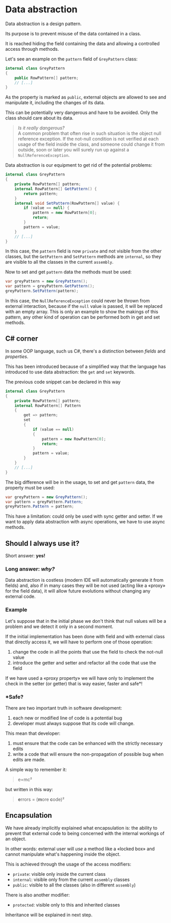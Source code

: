 # Data abstraction

Data abstraction is a design pattern.

Its purpose is to prevent misuse of the data contained in a class.

It is reached hiding the field containing the data and allowing a controlled access through methods.

Let's see an example on the `pattern` field of `GreyPattern` class:

```csharp
internal class GreyPattern
{
    public RowPattern[] pattern;
    // [...]
}
```

As the property is marked as `public`, external objects are allowed to see and manipulate it, including the changes of its data.

This can be potentially very dangerous and have to be avoided. Only the class should care about its data.

> *Is it really dangerous?*<br />
> A common problem that often rise in such situation is the object null reference exception.
> If the not-null condition is not verified at each usage of the field inside the class, and someone could change it from outside, soon or later you will surely run up against a `NullReferenceException`.

Data abstraction is our equipment to get rid of the potential problems:

```csharp
internal class GreyPattern
{
    private RowPattern[] pattern;
    internal RowPattern[] GetPattern() {
        return pattern;
    }
    internal void SetPattern(RowPattern[] value) {
        if (value == null) {
            pattern = new RowPattern[0];
            return;
        }
        pattern = value;
    }
    // [...]
}
```

In this case, the `pattern` field is now `private` and not visible from the other classes, but the `GetPattern` and `SetPattern` methods are `internal`, so they are visible to all the classes in the current `assembly`.

Now to set and get `pattern` data the methods must be used:

```csharp
var greyPattern = new GreyPattern();
var pattern = greyPattern.GetPattern();
greyPattern.SetPattern(pattern);
```

In this case, the `NullReferenceException` could never be thrown from external interaction, because if the `null` value is passed, it will be replaced with an empty array. This is only an example to show the makings of this pattern, any other kind of operation can be performed both in get and set methods.

## C# corner

In some OOP language, such us C#, there's a distinction between *fields* and *properties*.

This has been introduced because of a simplified way that the language has introduced to use data abstraction: the `get` and `set` keywords.

The previous code snippet can be declared in this way

```csharp
internal class GreyPattern
{
    private RowPattern[] pattern;
    internal RowPattern[] Pattern
    {
        get => pattern;
        set
        {
            if (value == null)
            {
                pattern = new RowPattern[0];
                return;
            }
            pattern = value;
        }
    }
    // [...]
}
```

The big difference will be in the usage, to set and get `pattern` data, the property must be used:

```csharp
var greyPattern = new GreyPattern();
var pattern = greyPattern.Pattern;
greyPattern.Pattern = pattern;
```

This have a limitation: could only be used with sync getter and setter. If we want to apply data abstraction with async operations, we have to use async methods.

## Should I always use it?

Short answer: **yes!**

### Long answer: *why?*

Data abstraction is costless (modern IDE will automatically generate it from fields) and, also if in many cases they will be not used (acting like a «proxy» for the field data), it will allow future evolutions without changing any external code.

### Example

Let's suppose that in the initial phase we don't think that null values will be a problem and we detect it only in a second moment.

If the initial implementation has been done with field and with external class that directly access it, we will have to perform one of those operation:

1. change the code in all the points that use the field to check the not-null value
2. introduce the getter and setter and refactor all the code that use the field

If we have used a «proxy property» we will have only to implement the check in the setter (or getter) that is way easier, faster and safe*!

### *Safe?

There are two important truth in software development:

1. each new or modified line of code is a potential bug
2. developer must always suppose that its code will change.

This mean that developer:

1. must ensure that the code can be enhanced with the strictly necessary edits
2. write a code that will ensure the non-propagation of possible bug when edits are made.

A simple way to remember it:

>e=mc²

but written in this way:

> **e**rrors = (**m**ore **c**ode)²


## Encapsulation

We have already implicitly explained what encapsulation is: the ability to prevent that external code to being concerned with the internal workings of an object.

In other words: external user will *use* a method like a «locked box» and cannot manipulate what's happening inside the object.

This is achieved through the usage of the access modifiers:

* `private`: visible only inside the current class
* `internal`: visible only from the current `assembly` classes
* `public`: visible to all the classes (also in different `assembly`)

There is also another modifier:

* `protected`: visible only to this and inherited classes

Inheritance will be explained in next step.

